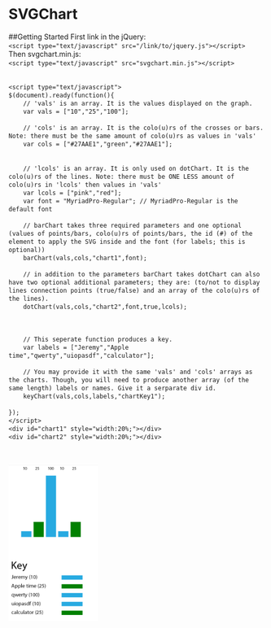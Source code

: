 SVGChart
========
##Getting Started
First link in the jQuery:<br>
`<script type="text/javascript" src="/link/to/jquery.js"></script>`<br>
Then svgchart.min.js:<br>
`<script type="text/javascript" src="svgchart.min.js"></script>`<br>
<br>
```
<script type="text/javascript">
$(document).ready(function(){
	// 'vals' is an array. It is the values displayed on the graph.
	var vals = ["10","25","100"];

    // 'cols' is an array. It is the colo(u)rs of the crosses or bars.	Note: there must be the same amount of colo(u)rs as values in 'vals'
    var cols = ["#27AAE1","green","#27AAE1"];


    // 'lcols' is an array. It is only used on dotChart. It is the colo(u)rs of the lines. Note: there must be ONE LESS amount of colo(u)rs in 'lcols' then values in 'vals'  
    var lcols = ["pink","red"];
    var font = "MyriadPro-Regular"; // MyriadPro-Regular is the default font

    // barChart takes three required parameters and one optional (values of points/bars, colo(u)rs of points/bars, the id (#) of the element to apply the SVG inside and the font (for labels; this is optional))
    barChart(vals,cols,"chart1",font);
    
    // in addition to the parameters barChart takes dotChart can also have two optional additional parameters; they are: (to/not to display lines connection points (true/false) and an array of the colo(u)rs of the lines). 
    dotChart(vals,cols,"chart2",font,true,lcols);
	


    // This seperate function produces a key.
	var labels = ["Jeremy","Apple time","qwerty","uiopasdf","calculator"];

    // You may provide it with the same 'vals' and 'cols' arrays as the charts. Though, you will need to produce another array (of the same length) labels or names. Give it a serparate div id. 
    keyChart(vals,cols,labels,"chartKey1");

});
</script>
<div id="chart1" style="width:20%;"></div>
<div id="chart2" style="width:20%;"></div>
```
<br><br>
<img alt="SVGChart Example" src="example-img/svgchart.png" style="max-width:35% !important;"/>
